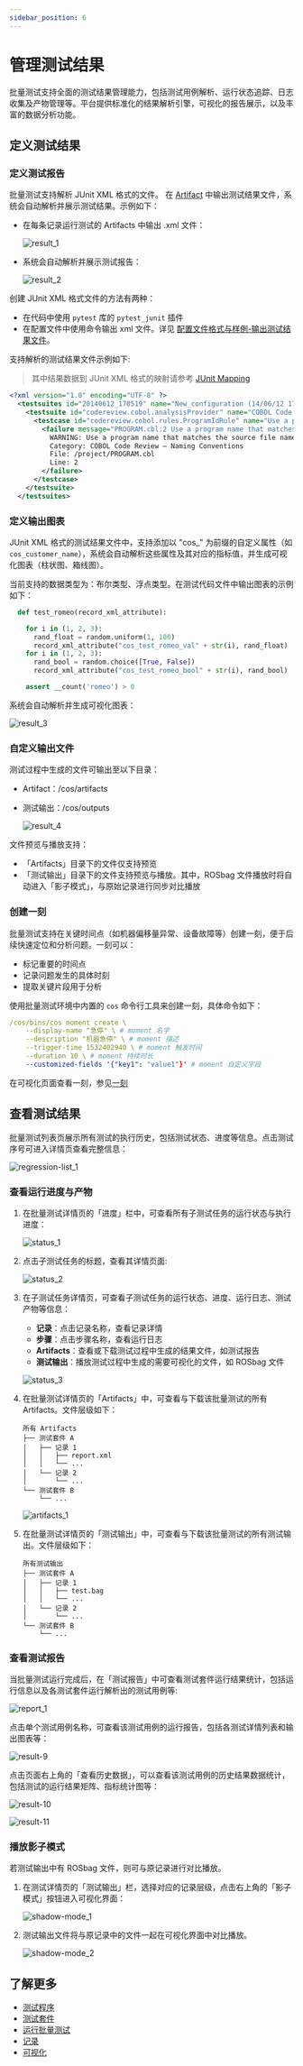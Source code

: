 ```yaml
---
sidebar_position: 6
---
```


# 管理测试结果
批量测试支持全面的测试结果管理能力，包括测试用例解析、运行状态追踪、日志收集及产物管理等。平台提供标准化的结果解析引擎，可视化的报告展示，以及丰富的数据分析功能。

## 定义测试结果
### 定义测试报告
批量测试支持解析 JUnit XML 格式的文件。 在 [Artifact](./1-intro.md#系统目录) 中输出测试结果文件，系统会自动解析并展示测试结果。示例如下：
- 在每条记录运行测试的 Artifacts 中输出 .xml 文件：

  ![result_1](./img/result_1.png)

- 系统会自动解析并展示测试报告：

  ![result_2](./img/result_2.png)

创建 JUnit XML 格式文件的方法有两种：
- 在代码中使用 `pytest` 库的 `pytest_junit` 插件
- 在配置文件中使用命令输出 xml 文件。详见 [配置文件格式与样例-输出测试结果文件](../regression/9-yaml-sample.md#save-artifacts)。

支持解析的测试结果文件示例如下:
> 其中结果数据到 JUnit XML 格式的映射请参考 [JUnit Mapping](https://www.ibm.com/docs/en/developer-for-zos/14.1?topic=formats-junit-xml-format#junitschema__table_junitmap)

```xml
<?xml version="1.0" encoding="UTF-8" ?>
  <testsuites id="20140612_170519" name="New_configuration (14/06/12 17:05:19)" tests="225" failures="1262" time="0.001">
    <testsuite id="codereview.cobol.analysisProvider" name="COBOL Code Review" tests="45" failures="17" time="0.001">
      <testcase id="codereview.cobol.rules.ProgramIdRule" name="Use a program name that matches the source file name" time="0.001">
        <failure message="PROGRAM.cbl:2 Use a program name that matches the source file name" type="WARNING">
          WARNING: Use a program name that matches the source file name
          Category: COBOL Code Review – Naming Conventions
          File: /project/PROGRAM.cbl
          Line: 2
        </failure>
      </testcase>
    </testsuite>
  </testsuites>
```

### 定义输出图表
JUnit XML 格式的测试结果文件中，支持添加以 "cos\_" 为前缀的自定义属性（如 `cos_customer_name`），系统会自动解析这些属性及其对应的指标值，并生成可视化图表（柱状图、箱线图）。

当前支持的数据类型为：布尔类型、浮点类型。在测试代码文件中输出图表的示例如下：

```python
  def test_romeo(record_xml_attribute):

    for i in (1, 2, 3):
      rand_float = random.uniform(1, 100)
      record_xml_attribute("cos_test_romeo_val" + str(i), rand_float)
    for i in (1, 2, 3):
      rand_bool = random.choice([True, False])
      record_xml_attribute("cos_test_romeo_bool" + str(i), rand_bool)

    assert __count('romeo') > 0
```

系统会自动解析并生成可视化图表：

![result_3](./img/result_3.png)


### 自定义输出文件
测试过程中生成的文件可输出至以下目录：
- Artifact：/cos/artifacts
- 测试输出：/cos/outputs

  ![result_4](./img/result_4.png)

文件预览与播放支持：
- 「Artifacts」目录下的文件仅支持预览
- 「测试输出」目录下的文件支持预览与播放。其中，ROSbag 文件播放时将自动进入「影子模式」，与原始记录进行同步对比播放

### 创建一刻
批量测试支持在关键时间点（如机器偏移量异常、设备故障等）创建一刻，便于后续快速定位和分析问题。一刻可以：
- 标记重要的时间点
- 记录问题发生的具体时刻
- 提取关键片段用于分析

使用批量测试环境中内置的 `cos` 命令行工具来创建一刻，具体命令如下：

```yaml
/cos/bins/cos moment create \
    --display-name "急停" \ # moment 名字
    --description "机器急停" \ # moment 描述
    --trigger-time 1532402940 \ # moment 触发时间
    --duration 10 \ # moment 持续时长
    --customized-fields '{"key1": "value1"}' # moment 自定义字段
```

在可视化页面查看一刻，参见[一刻](../../viz/5-create-moment-viz.md)

## 查看测试结果
批量测试列表页展示所有测试的执行历史，包括测试状态、进度等信息。点击测试序号可进入详情页查看完整信息：

   ![regression-list_1](./img/regression-list_1.png)

### 查看运行进度与产物
1. 在批量测试详情页的「进度」栏中，可查看所有子测试任务的运行状态与执行进度：

   ![status_1](./img/status_1.png)

2. 点击子测试任务的标题，查看其详情页面:

   ![status_2](./img/status_2.png)

3. 在子测试任务详情页，可查看子测试任务的运行状态、进度、运行日志、测试产物等信息：
   - **记录**：点击记录名称，查看记录详情
   - **步骤**：点击步骤名称，查看运行日志
   - **Artifacts**：查看或下载测试过程中生成的结果文件，如测试报告
   - **测试输出**：播放测试过程中生成的需要可视化的文件，如 ROSbag 文件

   ![status_3](./img/status_3.png)

4. 在批量测试详情页的「Artifacts」中，可查看与下载该批量测试的所有 Artifacts。文件层级如下：
    
    ```plaintext
    所有 Artifacts
    ├── 测试套件 A
    │   ├── 记录 1
    │   │   ├── report.xml
    │   │   └── ...
    │   └── 记录 2
    │       └── ...
    └── 测试套件 B
        └── ...
    ```

   ![artifacts_1](./img/artifacts_1.png)

4. 在批量测试详情页的「测试输出」中，可查看与下载该批量测试的所有测试输出。文件层级如下：
   
    ```plaintext
    所有测试输出
    ├── 测试套件 A
    │   ├── 记录 1
    │   │   ├── test.bag
    │   │   └── ...
    │   └── 记录 2
    │       └── ...
    └── 测试套件 B
        └── ...
    ```

### 查看测试报告
当批量测试运行完成后，在「测试报告」中可查看测试套件运行结果统计，包括运行信息以及各测试套件运行解析出的测试用例等:

![report_1](./img/report_1.png)

点击单个测试用例名称，可查看该测试用例的运行报告，包括各测试详情列表和输出图表等：

![result-9](./img/report-2.png)

点击页面右上角的「查看历史数据」，可以查看该测试用例的历史结果数据统计，包括测试的运行结果矩阵、指标统计图等：

![result-10](./img/report-3.png)

![result-11](./img/report-4.png)

### 播放影子模式
若测试输出中有 ROSbag 文件，则可与原记录进行对比播放。

1. 在测试详情页的「测试输出」栏，选择对应的记录层级，点击右上角的「影子模式」按钮进入可视化界面：

    ![shadow-mode_1](./img/shadow-mode_1.png)

2. 测试输出文件将与原记录中的文件一起在可视化界面中对比播放。

    ![shadow-mode_2](./img/shadow-mode_2.png)

## 了解更多
- [测试程序](./4-test-bundle-management.md)
- [测试套件](./3-config-management.md)
- [运行批量测试](./5-run.md)
- [记录](../../collaboration/record/1-quick-start-record.md)
- [可视化](../../viz/1-about-viz.md)
